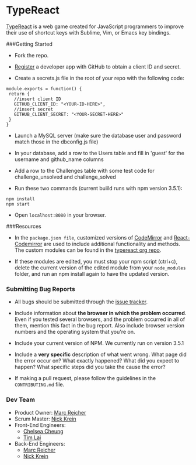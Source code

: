 # TypeReact

[TypeReact](typereact.com) is a web game created for JavaScript programmers to improve their use of shortcut keys with Sublime, Vim, or Emacs key bindings.

###Getting Started
* Fork the repo.

* [Register](https://github.com/settings/applications/new) a developer app with GitHub to obtain a client ID and secret.

* Create a secrets.js file in the root of your repo with the following code:
```
module.exports = function() {
 return {
   //insert client ID
   GITHUB_CLIENT_ID: "<YOUR-ID-HERE>",
   //insert secret
   GITHUB_CLIENT_SECRET: "<YOUR-SECRET-HERE>"
 }
}
```
* Launch a MySQL server (make sure the database user and password match those in the dbconfig.js file)

* In your database, add a row to the Users table and fill in 'guest' for the username and github_name columns

* Add a row to the Challenges table with some test code for challenge_unsolved and challenge_solved

* Run these two commands (current buiild runs with npm version 3.5.1):
```
npm install
npm start
```
* Open ```localhost:8080``` in your browser.

###Resources
* In the ```package.json file```, customized versions of [CodeMirror](https://github.com/codemirror/codemirror) and [React-Codemirror](https://github.com/JedWatson/react-codemirror) are used to include additional functionality and methods. The custom modules can be found in the [typereact org repo](https://github.com/typereact).

* If these modules are edited, you must stop your npm script (ctrl+c), delete the current version of the edited module from your ```node_modules``` folder, and run an npm install again to have the updated version.

### Submitting Bug Reports

* All bugs should be submitted through the [issue tracker](https://github.com/typereact/typereact/issues).

* Include information about **the browser in which the problem occurred**. Even
  if you tested several browsers, and the problem occurred in all of them,
  mention this fact in the bug report. Also include browser version numbers and
  the operating system that you're on.

* Include your current version of NPM. We currently run on version 3.5.1

* Include a **very specific** description of what went wrong. What page did the error occur on? What exactly happened? What did you expect to happen? What specific steps did you take the cause the error? 

* If making a pull request, please follow the guidelines in the ```CONTRIBUTING.md``` file.

### Dev Team
* Product Owner: [Marc Reicher](https://github.com/marcreicher)
* Scrum Master: [Nick Krein](https://github.com/nkreinmusic)
* Front-End Engineers:
  * [Chelsea Cheung](https://github.com/chelseatcheung)
  * [Tim Lai](https://github.com/tim-lai)
* Back-End Engineers:
  * [Marc Reicher](https://github.com/marcreicher)
  * [Nick Krein](https://github.com/nkreinmusic)
